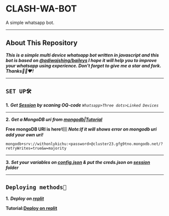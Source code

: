 # CLASH-WA-BOT
A simple whatsapp bot.
________________________
## About This Repository
***This is a simple multi device whatsapp bot written in javascript and this bot is based on [@adiwajshing/baileys](https://github.com/whiskeySockets/Baileys) I hope it will help you to improve your whatsapp using experience. Don't forget to give me a star and fork. Thanks🙏🏼❤️!***
________________________
## ```SET UP🛠️```
**1.** ***Get [Session]() by scaning OQ-code***
*```Whatsapp>Three dots>Linked Devices```*
________________________
**2.** ***Get a MongoDB uri from [mongodb](https://www.mongodb.com)|[Tutorial]()***

**Free mongoDB URI is here👇🏼**
***Note:If it will shows error on mongodb uri add your own uri!***
```
mongodb+srv://withonlykichu:<password>@cluster23.gfg9tno.mongodb.net/?retryWrites=true&w=majority
```
________________________
**3.** ***Set your variables on [config.json]() & put the creds.json on [session]() folder***
________________________
## ```Deploying methods🚧```
**1.** ***Deploy on [replit](https://replit.com)***

**Tutorial:[Deploy on replit]()**
